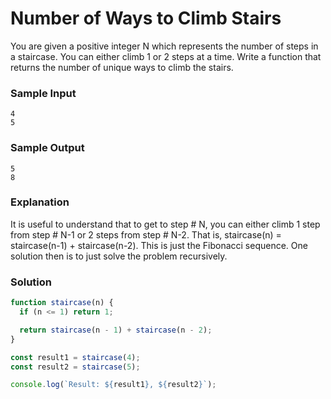 # Number of Ways to Climb Stairs

You are given a positive integer N which represents the number of steps in a staircase. You can either climb 1 or 2 steps at a time. Write a function that returns the number of unique ways to climb the stairs.

### Sample Input
```
4
5
```
### Sample Output
```
5
8
```
### Explanation
It is useful to understand that to get to step # N, you can either climb 1 step from step # N-1 or 2 steps from step # N-2. That is, staircase(n) = staircase(n-1) + staircase(n-2). This is just the Fibonacci sequence. One solution then is to just solve the problem recursively.

### Solution
```js
function staircase(n) {
  if (n <= 1) return 1;

  return staircase(n - 1) + staircase(n - 2);
}

const result1 = staircase(4);
const result2 = staircase(5);

console.log(`Result: ${result1}, ${result2}`);
```
